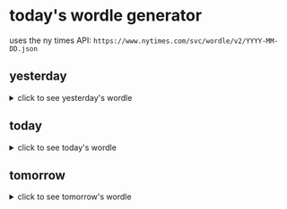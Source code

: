 # today's wordle generator

uses the ny times API: `https://www.nytimes.com/svc/wordle/v2/YYYY-MM-DD.json`

## yesterday

<details>
    <summary>click to see yesterday's wordle</summary>

    tawny

</details>

## today

<details>
    <summary>click to see today's wordle</summary>

    scope

</details>

## tomorrow

<details>
    <summary>click to see tomorrow's wordle</summary>

    sushi

</details>

